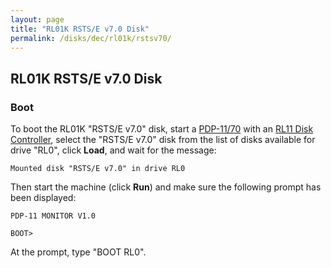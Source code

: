 ```yaml
---
layout: page
title: "RL01K RSTS/E v7.0 Disk"
permalink: /disks/dec/rl01k/rstsv70/
---
```


RL01K RSTS/E v7.0 Disk
----------------------

### Boot

To boot the RL01K "RSTS/E v7.0" disk, start a [PDP-11/70](/devices/pdp11/machine/1170/panel/debugger/) with an
[RL11 Disk Controller](/devices/pdp11/rl11/), select the "RSTS/E v7.0" disk from the list of disks
available for drive "RL0", click **Load**, and wait for the message:

	Mounted disk "RSTS/E v7.0" in drive RL0

Then start the machine (click **Run**) and make sure the following prompt has been displayed:

	PDP-11 MONITOR V1.0
	
	BOOT>

At the prompt, type "BOOT RL0".
